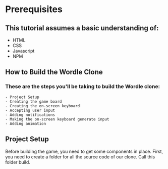 # Prerequisites

## This tutorial assumes a basic understanding of:

   - HTML
   - CSS
   - Javascript
   - NPM

## How to Build the Wordle Clone

### These are the steps you'll be taking to build the Wordle clone:

    - Project Setup
    - Creating the game board
    - Creating the on-screen keyboard
    - Accepting user input
    - Adding notifications
    - Making the on-screen keyboard generate input
    - Adding animation

## Project Setup

Before building the game, you need to get some components in place. First, you need to create a folder for all the source code of our clone. Call this folder build.  
